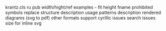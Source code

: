 krantz.cls
ru
pub
width/hight/ref
examples - fit height
fname prohibited symbols replace
structure description
usage patterns description
rendered diagrams (svg to pdf)
other formats support
cyrillic issues
search issues
size for inline svg
